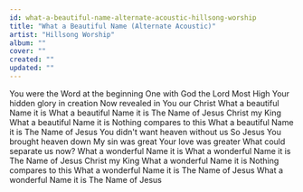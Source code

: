 ```yaml
---
id: what-a-beautiful-name-alternate-acoustic-hillsong-worship
title: "What a Beautiful Name (Alternate Acoustic)"
artist: "Hillsong Worship"
album: ""
cover: ""
created: ""
updated: ""
---
```


You were the Word at the beginning
One with God the Lord Most High
Your hidden glory in creation
Now revealed in You our Christ
What a beautiful Name it is
What a beautiful Name it is
The Name of Jesus Christ my King
What a beautiful Name it is
Nothing compares to this
What a beautiful Name it is
The Name of Jesus
You didn't want heaven without us
So Jesus You brought heaven down
My sin was great Your love was greater
What could separate us now?
What a wonderful Name it is
What a wonderful Name it is
The Name of Jesus Christ my King
What a wonderful Name it is
Nothing compares to this
What a wonderful Name it is
The Name of Jesus
What a wonderful Name it is
The Name of Jesus